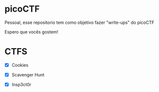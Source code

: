 # picoCTF

Pessoal, esse repositorio tem como objetivo fazer "write-ups" do picoCTF

Espero que vocês gostem! 


# CTFS
- [x] Cookies
- [x] Scavenger Hunt
- [x] Insp3ct0r




